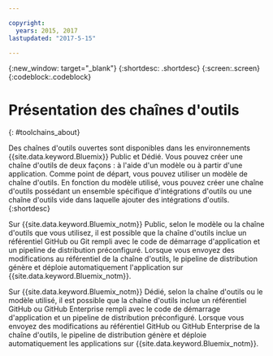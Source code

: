 ```yaml
---

copyright:
  years: 2015, 2017
lastupdated: "2017-5-15"

---
```


{:new_window: target="_blank"}
{:shortdesc: .shortdesc}
{:screen:.screen}
{:codeblock:.codeblock}


# Présentation des chaînes d'outils   
{: #toolchains_about}  

Des chaînes d'outils ouvertes sont disponibles dans les environnements {{site.data.keyword.Bluemix}} Public et Dédié. Vous pouvez créer une chaîne d'outils de deux façons : à l'aide d'un modèle ou à partir d'une application. Comme point de départ, vous pouvez utiliser un modèle de chaîne d'outils. En fonction du modèle utilisé, vous pouvez créer une chaîne d'outils possédant un ensemble spécifique d'intégrations d'outils ou une chaîne d'outils vide dans laquelle ajouter des intégrations d'outils.    
{:shortdesc}

Sur {{site.data.keyword.Bluemix_notm}} Public, selon le modèle ou la chaîne d'outils que vous utilisez, il est possible que la chaîne d'outils inclue un référentiel GitHub ou Git rempli avec le code de démarrage d'application et un pipeline de distribution préconfiguré. Lorsque vous envoyez des modifications au référentiel de la chaîne d'outils, le pipeline de distribution génère et déploie automatiquement l'application sur {{site.data.keyword.Bluemix_notm}}.

Sur {{site.data.keyword.Bluemix_notm}} Dédié, selon la chaîne d'outils ou le modèle utilisé, il est possible que la chaîne d'outils inclue un référentiel GitHub ou GitHub Enterprise rempli avec le code de démarrage d'application et un pipeline de distribution préconfiguré. Lorsque vous envoyez des modifications au référentiel GitHub ou GitHub Enterprise de la chaîne d'outils, le pipeline de distribution génère et déploie automatiquement les applications sur {{site.data.keyword.Bluemix_notm}}.
